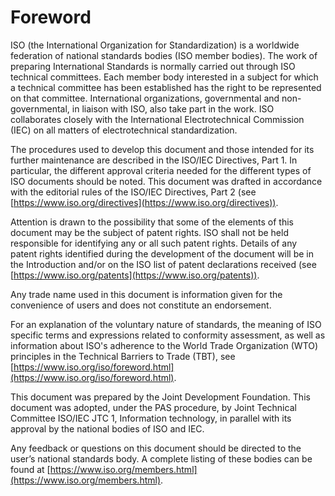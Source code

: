 # Foreword

ISO (the International Organization for Standardization) is a worldwide federation of national standards bodies (ISO member bodies). The work of preparing International Standards is normally carried out through ISO technical committees. Each member body interested in a subject for which a technical committee has been established has the right to be represented on that committee. International organizations, governmental and non-governmental, in liaison with ISO, also take part in the work. ISO collaborates closely with the International Electrotechnical Commission (IEC) on all matters of electrotechnical standardization.

The procedures used to develop this document and those intended for its further maintenance are described in the ISO/IEC Directives, Part 1. In particular, the different approval criteria needed for the different types of ISO documents should be noted. This document was drafted in accordance with the editorial rules of the ISO/IEC Directives, Part 2 (see [https://www.iso.org/directives](https://www.iso.org/directives)).

Attention is drawn to the possibility that some of the elements of this document may be the subject of patent rights. ISO shall not be held responsible for identifying any or all such patent rights. Details of any patent rights identified during the development of the document will be in the Introduction and/or on the ISO list of patent declarations received (see [https://www.iso.org/patents](https://www.iso.org/patents)).

Any trade name used in this document is information given for the convenience of users and does not constitute an endorsement.

For an explanation of the voluntary nature of standards, the meaning of ISO specific terms and expressions related to conformity assessment, as well as information about ISO's adherence to the World Trade Organization (WTO) principles in the Technical Barriers to Trade (TBT), see [https://www.iso.org/iso/foreword.html](https://www.iso.org/iso/foreword.html).

This document was prepared by the Joint Development Foundation. This document was adopted, under the PAS procedure, by Joint Technical Committee ISO/IEC JTC 1, Information technology, in parallel with its approval by the national bodies of ISO and IEC.

Any feedback or questions on this document should be directed to the user’s national standards body. A complete listing of these bodies can be found at [https://www.iso.org/members.html](https://www.iso.org/members.html).
